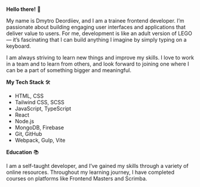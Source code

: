 **Hello there!** 👋

My name is Dmytro Deordiiev, and I am a trainee frontend developer. I’m passionate about building engaging user interfaces and applications that deliver value to users. For me, development is like an adult version of LEGO — it’s fascinating that I can build anything I imagine by simply typing on a keyboard.

I am always striving to learn new things and improve my skills. I love to work in a team and to learn from others, and look forward to joining one where I can be a part of something bigger and meaningful.

**My Tech Stack**  🛠️

- HTML, CSS
- Tailwind CSS, SCSS
- JavaScript, TypeScript
- React
- Node.js
- MongoDB, Firebase
- Git, GitHub
- Webpack, Gulp, Vite

**Education** 📚

I am a self-taught developer, and I’ve gained my skills through a variety of online resources. Throughout my learning journey, I have completed courses on platforms like Frontend Masters and Scrimba.
